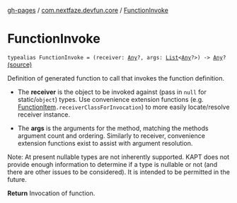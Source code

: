 [gh-pages](../index.md) / [com.nextfaze.devfun.core](index.md) / [FunctionInvoke](./-function-invoke.md)

# FunctionInvoke

`typealias FunctionInvoke = (receiver: `[`Any`](https://kotlinlang.org/api/latest/jvm/stdlib/kotlin/-any/index.html)`?, args: `[`List`](https://kotlinlang.org/api/latest/jvm/stdlib/kotlin.collections/-list/index.html)`<`[`Any`](https://kotlinlang.org/api/latest/jvm/stdlib/kotlin/-any/index.html)`?>) -> `[`Any`](https://kotlinlang.org/api/latest/jvm/stdlib/kotlin/-any/index.html)`?` [(source)](https://github.com/NextFaze/dev-fun/tree/master/devfun-annotations/src/main/java/com/nextfaze/devfun/core/Definitions.kt#L31)

Definition of generated function to call that invokes the function definition.

* The **receiver** is the object to be invoked against (pass in `null` for static/`object`) types.
Use convenience extension functions (e.g. [FunctionItem](-function-item/index.md)`.receiverClassForInvocation`) to more easily locate/resolve receiver instance.

* The **args** is the arguments for the method, matching the methods argument count and ordering.
Similarly to receiver, convenience extension functions exist to assist with argument resolution.

Note: At present nullable types are not inherently supported.
KAPT does not provide enough information to determine if a type is nullable or not (and there are other
issues to be considered). It is intended to be permitted in the future.

**Return**
Invocation of function.

